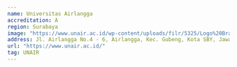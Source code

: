 ```yaml
---
name: Universitas Airlangga
accreditation: A
region: Surabaya
image: "https://www.unair.ac.id/wp-content/uploads/filr/5325/Logo%20Branding%20UNAIR%20(Biru).png"
address: Jl. Airlangga No.4 - 6, Airlangga, Kec. Gubeng, Kota SBY, Jawa Timur 60115
url: "https://www.unair.ac.id/"
tag: UNAIR
---
```

